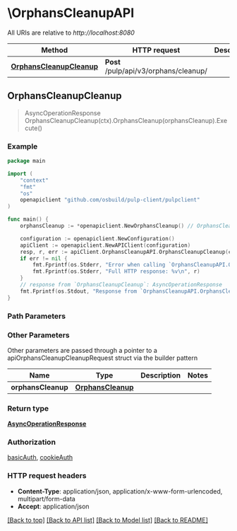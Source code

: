 # \OrphansCleanupAPI

All URIs are relative to *http://localhost:8080*

Method | HTTP request | Description
------------- | ------------- | -------------
[**OrphansCleanupCleanup**](OrphansCleanupAPI.md#OrphansCleanupCleanup) | **Post** /pulp/api/v3/orphans/cleanup/ | 



## OrphansCleanupCleanup

> AsyncOperationResponse OrphansCleanupCleanup(ctx).OrphansCleanup(orphansCleanup).Execute()





### Example

```go
package main

import (
    "context"
    "fmt"
    "os"
    openapiclient "github.com/osbuild/pulp-client/pulpclient"
)

func main() {
    orphansCleanup := *openapiclient.NewOrphansCleanup() // OrphansCleanup | 

    configuration := openapiclient.NewConfiguration()
    apiClient := openapiclient.NewAPIClient(configuration)
    resp, r, err := apiClient.OrphansCleanupAPI.OrphansCleanupCleanup(context.Background()).OrphansCleanup(orphansCleanup).Execute()
    if err != nil {
        fmt.Fprintf(os.Stderr, "Error when calling `OrphansCleanupAPI.OrphansCleanupCleanup``: %v\n", err)
        fmt.Fprintf(os.Stderr, "Full HTTP response: %v\n", r)
    }
    // response from `OrphansCleanupCleanup`: AsyncOperationResponse
    fmt.Fprintf(os.Stdout, "Response from `OrphansCleanupAPI.OrphansCleanupCleanup`: %v\n", resp)
}
```

### Path Parameters



### Other Parameters

Other parameters are passed through a pointer to a apiOrphansCleanupCleanupRequest struct via the builder pattern


Name | Type | Description  | Notes
------------- | ------------- | ------------- | -------------
 **orphansCleanup** | [**OrphansCleanup**](OrphansCleanup.md) |  | 

### Return type

[**AsyncOperationResponse**](AsyncOperationResponse.md)

### Authorization

[basicAuth](../README.md#basicAuth), [cookieAuth](../README.md#cookieAuth)

### HTTP request headers

- **Content-Type**: application/json, application/x-www-form-urlencoded, multipart/form-data
- **Accept**: application/json

[[Back to top]](#) [[Back to API list]](../README.md#documentation-for-api-endpoints)
[[Back to Model list]](../README.md#documentation-for-models)
[[Back to README]](../README.md)


